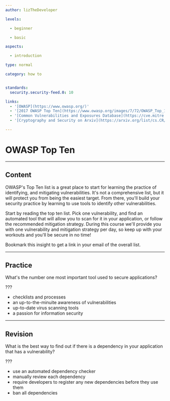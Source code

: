 ```yaml
---
author: lizTheDeveloper

levels:

  - beginner

  - basic

aspects:

  - introduction

type: normal

category: how to


standards:
  security.security-feed.0: 10

links:
  - '[OWASP](https://www.owasp.org/)'
  - '[2017 OWASP Top Ten](https://www.owasp.org/images/7/72/OWASP_Top_10-2017_%28en%29.pdf.pdf)'
  - '[Common Vulnerabilities and Exposures Database](https://cve.mitre.org/)'
  - '[Cryptography and Security on Arxiv](https://arxiv.org/list/cs.CR/recent)'

---
```


# OWASP Top Ten

---
## Content

OWASP's Top Ten list is a great place to start for learning the practice of identifying, and mitigating vulnerabilities. It's not a comprehensive list, but it will protect you from being the easiest target. From there, you'll build your security practice by learning to use tools to identify other vulnerabilities.

Start by reading the top ten list. Pick one vulnerability, and find an automated tool that will allow you to scan for it in your application, or follow the recommended mitigation strategy. During this course we'll provide you with one vulnerability and mitigation strategy per day, so keep up with your workouts and you'll be secure in no time!

Bookmark this insight to get a link in your email of the overall list.

---
## Practice

What's the number one most important tool used to secure applications?

???

* checklists and processes
* an up-to-the-minuite awareness of vulnerabilities
* up-to-date virus scanning tools
* a passion for information security

---
## Revision

What is the best way to find out if there is a dependency in your application that has a vulnerability?

???

* use an automated dependency checker
* manually review each dependency
* require developers to register any new dependencies before they use them
* ban all dependencies
